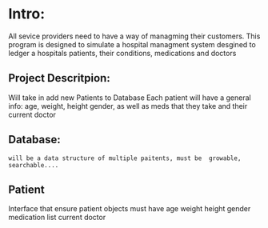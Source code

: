 # Intro:
All sevice providers need to have a way of managming their customers. This program is designed to simulate a hospital managment system desgined to ledger a hospitals patients, their conditions, medications and doctors

## Project Descritpion: 
Will take in add new Patients to Database
Each patient will have a general info: age, weight, height gender, as well as meds that they take and their current doctor 

## Database: 
    will be a data structure of multiple paitents, must be  growable, searchable....

## Patient
Interface that ensure patient objects must have
age 
weight
height 
gender
medication list 
current doctor 



